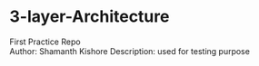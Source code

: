 # 3-layer-Architecture
First Practice Repo
<br>Author: Shamanth Kishore
Description:  used for testing purpose
